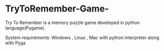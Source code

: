 # TryToRemember-Game-
Try To Remember is a memory puzzle game developed in python language(Pygame).

System requirements: Windows , Linux , Mac with python interpreter along with Pyga
